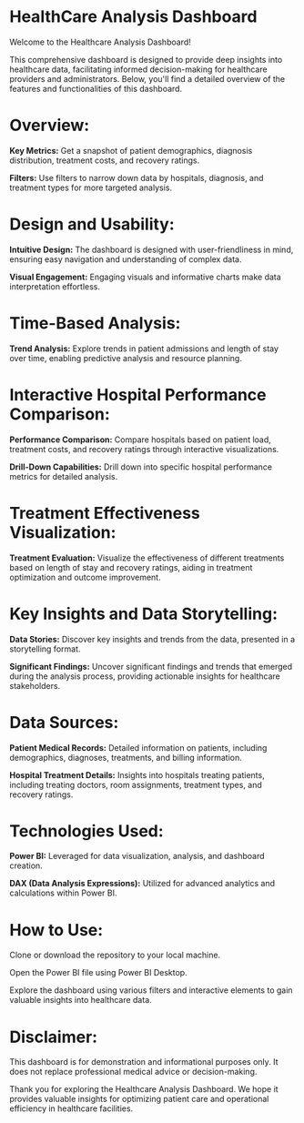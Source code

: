 # HealthCare Analysis Dashboard
Welcome to the Healthcare Analysis Dashboard!

This comprehensive dashboard is designed to provide deep insights into healthcare data, facilitating informed decision-making for healthcare providers and administrators. Below, you'll find a detailed overview of the features and functionalities of this dashboard.

# Overview:
**Key Metrics:** Get a snapshot of patient demographics, diagnosis distribution, treatment costs, and recovery ratings.

**Filters:** Use filters to narrow down data by hospitals, diagnosis, and treatment types for more targeted analysis.

# Design and Usability:
**Intuitive Design:** The dashboard is designed with user-friendliness in mind, ensuring easy navigation and understanding of complex data.

**Visual Engagement:** Engaging visuals and informative charts make data interpretation effortless.

# Time-Based Analysis:
**Trend Analysis:** Explore trends in patient admissions and length of stay over time, enabling predictive analysis and resource planning.

# Interactive Hospital Performance Comparison:
**Performance Comparison:** Compare hospitals based on patient load, treatment costs, and recovery ratings through interactive visualizations.

**Drill-Down Capabilities:** Drill down into specific hospital performance metrics for detailed analysis.

# Treatment Effectiveness Visualization:
**Treatment Evaluation:** Visualize the effectiveness of different treatments based on length of stay and recovery ratings, aiding in treatment optimization and outcome improvement.

# Key Insights and Data Storytelling:
**Data Stories:** Discover key insights and trends from the data, presented in a storytelling format.

**Significant Findings:** Uncover significant findings and trends that emerged during the analysis process, providing actionable insights for healthcare stakeholders.

# Data Sources:
**Patient Medical Records:** Detailed information on patients, including demographics, diagnoses, treatments, and billing information.

**Hospital Treatment Details:** Insights into hospitals treating patients, including treating doctors, room assignments, treatment types, and recovery ratings.

# Technologies Used:
**Power BI:** Leveraged for data visualization, analysis, and dashboard creation.

**DAX (Data Analysis Expressions):** Utilized for advanced analytics and calculations within Power BI.

# How to Use:
Clone or download the repository to your local machine.

Open the Power BI file using Power BI Desktop.

Explore the dashboard using various filters and interactive elements to gain valuable insights into healthcare data.

# Disclaimer:
This dashboard is for demonstration and informational purposes only. It does not replace professional medical advice or decision-making.

Thank you for exploring the Healthcare Analysis Dashboard. We hope it provides valuable insights for optimizing patient care and operational efficiency in healthcare facilities.
